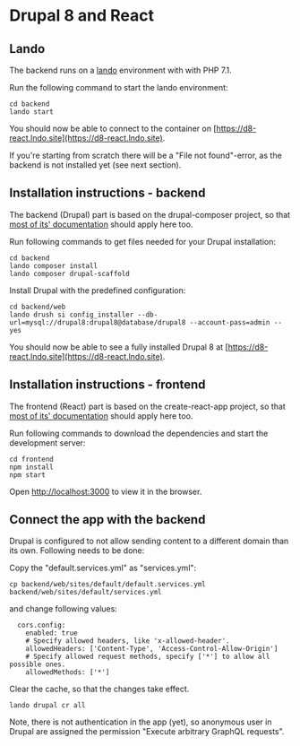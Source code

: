 # Drupal 8 and React

## Lando
The backend runs on a [lando](https://docs.devwithlando.io/tutorials/drupal8.html) environment with with PHP 7.1.

Run the following command to start the lando environment:
```
cd backend
lando start
```
You should now be able to connect to the container on [https://d8-react.lndo.site](https://d8-react.lndo.site).

If you're starting from scratch there will be a "File not found"-error, as the backend is not installed yet (see next
section).

## Installation instructions - backend
The backend (Drupal) part is based on the drupal-composer project, so that
[most of its' documentation](https://github.com/drupal-composer/drupal-project) should apply here too.

Run following commands to get files needed for your Drupal installation:
```
cd backend
lando composer install
lando composer drupal-scaffold
```
Install Drupal with the predefined configuration:
```
cd backend/web
lando drush si config_installer --db-url=mysql://drupal8:drupal8@database/drupal8 --account-pass=admin --yes
```
You should now be able to see a fully installed Drupal 8 at [https://d8-react.lndo.site](https://d8-react.lndo.site).

## Installation instructions - frontend
The frontend (React) part is based on the create-react-app project, so that
[most of its' documentation](https://github.com/facebookincubator/create-react-app) should apply here too.

Run following commands to download the dependencies and start the development server:
```
cd frontend
npm install
npm start
```
Open [http://localhost:3000](http://localhost:3000) to view it in the browser.

## Connect the app with the backend
Drupal is configured to not allow sending content to a different domain than its own. Following needs to be done:

Copy the "default.services.yml" as "services.yml":
```
cp backend/web/sites/default/default.services.yml backend/web/sites/default/services.yml 
```
and change following values:
```
  cors.config:
    enabled: true
    # Specify allowed headers, like 'x-allowed-header'.
    allowedHeaders: ['Content-Type', 'Access-Control-Allow-Origin']
    # Specify allowed request methods, specify ['*'] to allow all possible ones.
    allowedMethods: ['*']
```
Clear the cache, so that the changes take effect.
```
lando drupal cr all
```
Note, there is not authentication in the app (yet), so anonymous user in Drupal are assigned the permission "Execute
arbitrary GraphQL requests".
